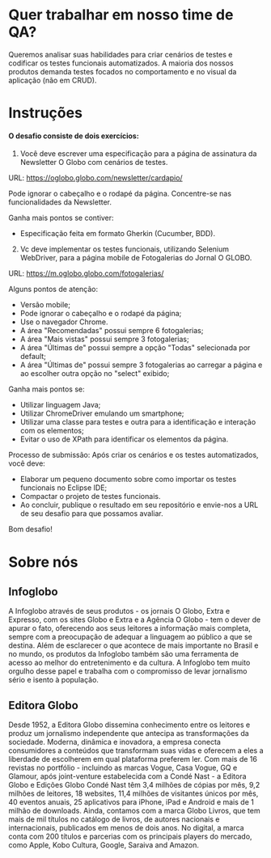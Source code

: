 # Quer trabalhar em nosso time de QA? 

Queremos analisar suas habilidades para criar cenários de testes e codificar os testes funcionais automatizados.
A maioria dos nossos produtos demanda testes focados no comportamento e no visual da aplicação (não em CRUD).

# Instruções

#### O desafio consiste de dois exercícios:

1. Você deve escrever uma especificação para a página de assinatura da Newsletter O Globo com cenários de testes.

URL: https://oglobo.globo.com/newsletter/cardapio/

Pode ignorar o cabeçalho e o rodapé da página. Concentre-se nas funcionalidades da Newsletter.
 
Ganha mais pontos se contiver:

* Especificação feita em formato Gherkin (Cucumber, BDD).

2. Vc deve implementar os testes funcionais, utilizando Selenium WebDriver, para a página mobile de Fotogalerias do Jornal O GLOBO.

URL: https://m.oglobo.globo.com/fotogalerias/ 

Alguns pontos de atenção:
* Versão mobile;
* Pode ignorar o cabeçalho e o rodapé da página;
* Use o navegador Chrome.
* A área "Recomendadas" possui sempre 6 fotogalerias;
* A área "Mais vistas" possui sempre 3 fotogalerias;
* A área "Últimas de" possui sempre a opção "Todas" selecionada por default;
* A área "Últimas de" possui sempre 3 fotogalerias ao carregar a página e ao escolher outra opção no "select" exibido;

Ganha mais pontos se:
* Utilizar linguagem Java;
* Utilizar ChromeDriver emulando um smartphone;
* Utilizar uma classe para testes e outra para a identificação e interação com os elementos;
* Evitar o uso de XPath para identificar os elementos da página.

Processo de submissão:
Após criar os cenários e os testes automatizados, você deve:
* Elaborar um pequeno documento sobre como importar os testes funcionais no Eclipse IDE;
* Compactar o projeto de testes funcionais.
* Ao concluir, publique o resultado em seu repositório e envie-nos a URL de seu desafio para que possamos avaliar.


Bom desafio!

# Sobre nós

## Infoglobo
A Infoglobo através de seus produtos - os jornais O Globo, Extra e Expresso, com os sites Globo e Extra e a Agência O Globo - tem o dever de apurar o fato, oferecendo aos seus leitores a informação mais completa, sempre com a preocupação de adequar a linguagem ao público a que se destina. Além de esclarecer o que acontece de mais importante no Brasil e no mundo, os produtos da Infoglobo também são uma ferramenta de acesso ao melhor do entretenimento e da cultura. A Infoglobo tem muito orgulho desse papel e trabalha com o compromisso de levar jornalismo sério e isento à população.

## Editora Globo
Desde 1952, a Editora Globo dissemina conhecimento entre os leitores e produz um jornalismo independente que antecipa as transformações da sociedade. Moderna, dinâmica e inovadora, a empresa conecta consumidores a conteúdos que transformam suas vidas e oferecem a eles a liberdade de escolherem em qual plataforma preferem ler. Com mais de 16 revistas no portfólio - incluindo as marcas Vogue, Casa Vogue, GQ e Glamour, após joint-venture estabelecida com a Condé Nast - a Editora Globo e Edições Globo Condé Nast têm 3,4 milhões de cópias por mês, 9,2 milhões de leitores, 18 websites, 11,4 milhões de visitantes únicos por mês, 40 eventos anuais, 25 aplicativos para iPhone, iPad e Android e mais de 1 milhão de downloads. Ainda, contamos com a marca Globo Livros, que tem mais de mil títulos no catálogo de livros, de autores nacionais e internacionais, publicados em menos de dois anos. No digital, a marca conta com 200 títulos e parcerias com os principais players do mercado, como Apple, Kobo Cultura, Google, Saraiva and Amazon.
